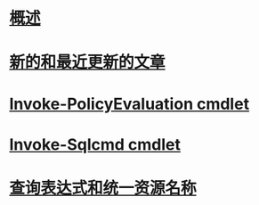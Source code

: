 

# [概述](database-engine-powershell-reference.md)  


# [新的和最近更新的文章](new-updated-powershell.md)


# [Invoke-PolicyEvaluation cmdlet](invoke-policyevaluation-cmdlet.md)  


# [Invoke-Sqlcmd cmdlet](invoke-sqlcmd-cmdlet.md)  


# [查询表达式和统一资源名称](query-expressions-and-uniform-resource-names.md)  
